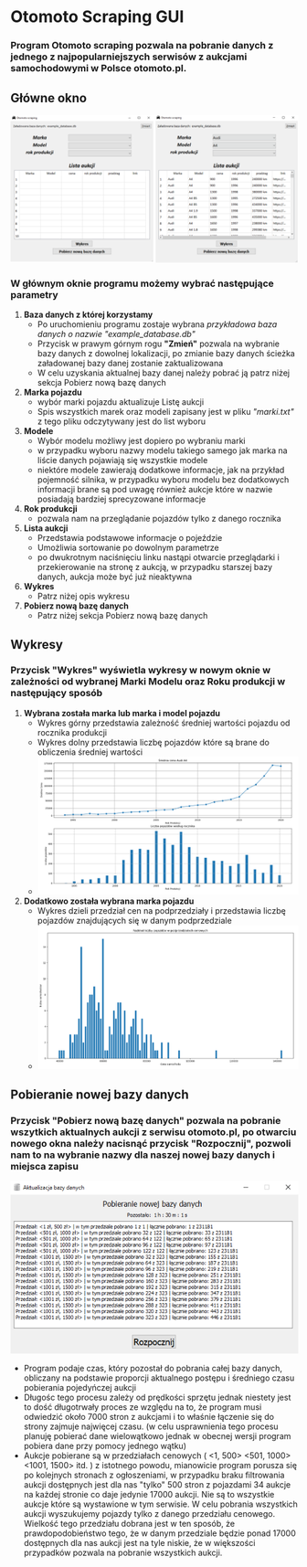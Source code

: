 # Otomoto Scraping GUI 

### Program Otomoto scraping pozwala na pobranie danych z jednego z najpopularniejszych serwisów z aukcjami samochodowymi w Polsce otomoto.pl. 

## Główne okno

![GitHub Logo](/screenshots/MainWindow2.png)

### W głównym oknie programu możemy wybrać następujące parametry
1. **Baza danych z której korzystamy**
   * Po uruchomieniu programu zostaje wybrana *przykładowa baza danych o nazwie "example_database.db"*
   * Przycisk w prawym górnym rogu **"Zmień"** pozwala na wybranie bazy danych z dowolnej lokalizacji, po zmianie bazy danych ścieżka załadowanej bazy danej zostanie zaktualizowana
   * W celu uzyskania aktualnej bazy danej należy pobrać ją patrz niżej sekcja Pobierz nową bazę danych
1. **Marka pojazdu**
   * wybór marki pojazdu aktualizuje Listę aukcji
   * Spis wszystkich marek oraz modeli zapisany jest w pliku *"marki.txt"* z tego pliku odczytywany jest do list wyboru
1. **Modele**
   * Wybór modelu możliwy jest dopiero po wybraniu marki
   * w przypadku wyboru nazwy modelu takiego samego jak marka na liście danych pojawiają się wszystkie modele
   * niektóre modele zawierają dodatkowe informacje, jak na przykład pojemność silnika, w przypadku wyboru modelu bez dodatkowych informacji brane są pod uwagę również aukcje które w nazwie posiadają bardziej sprecyzowane informacje
1. **Rok produkcji**
   * pozwala nam na przeglądanie pojazdów tylko z danego rocznika
1. **Lista aukcji**
   * Przedstawia podstawowe informacje o pojeździe
   * Umożliwia sortowanie po dowolnym parametrze
   * po dwukrotnym naciśnięciu linku nastąpi otwarcie przeglądarki i przekierowanie na stronę z aukcją, w przypadku starszej bazy danych, aukcja może być już nieaktywna
1. **Wykres**
   * Patrz niżej opis wykresu
1. **Pobierz nową bazę danych**
   * Patrz niżej sekcja Pobierz nową bazę danych
   
## Wykresy 

### Przycisk "Wykres" wyświetla wykresy w nowym oknie w zależności od wybranej Marki Modelu oraz Roku produkcji w  następujący sposób
 
1. **Wybrana została marka lub marka i model pojazdu**
   * Wykres górny przedstawia zależność średniej wartości pojazdu od rocznika produkcji
   * Wykres dolny przedstawia liczbę pojazdów które są brane do obliczenia średniej wartości
   * ![GitHub Logo](/screenshots/Graph1.png)
1. **Dodatkowo została wybrana marka pojazdu**
   * Wykres dzieli przedział cen na podprzedziały i przedstawia liczbę pojazdów znajdujących się w danym podprzedziale 
   * ![GitHub Logo](/screenshots/Graph2.png)
   
## Pobieranie nowej bazy danych

### Przycisk "Pobierz nową bazę danych" pozwala na pobranie wszytkich aktualnych aukcji z serwisu otomoto.pl, po otwarciu nowego okna należy nacisnąć przycisk "Rozpocznij", pozwoli nam to na wybranie nazwy dla naszej nowej bazy danych i miejsca zapisu

![GitHub Logo](/screenshots/scrappingWindow.png)

* Program podaje czas, który pozostał do pobrania całej bazy danych, obliczany na podstawie proporcji aktualnego postępu i średniego czasu pobierania pojedyńczej aukcji
* Długośc tego procesu zależy od prędkości sprzętu jednak niestety jest to dość długotrwały proces ze względu na to, że program musi odwiedzić około 7000 stron z aukcjami i to właśnie łączenie się do strony zajmuje najwięcej czasu. (w celu usprawnienia tego procesu planuję pobierać dane wielowątkowo jednak w obecnej wersji program pobiera dane przy pomocy jednego wątku)
* Aukcje pobierane są w przedziałach cenowych ( <1, 500> <501, 1000> <1001, 1500> itd. ) z istotnego powodu, mianowicie program porusza się po kolejnych stronach z ogłoszeniami, w przypadku braku filtrowania aukcji dostępnych jest dla nas "tylko" 500 stron z pojazdami 34 aukcje na każdej stronie co daje jedynie 17000 aukcji. Nie są to wszystkie aukcje które są wystawione w tym serwisie. W celu pobrania wszystkich aukcji wyszukujemy pojazdy tylko z danego przedziału cenowego. Wielkość tego przedziału dobrana jest w ten sposób, że prawdopodobieństwo tego, że w danym przedziale będzie ponad 17000 dostępnych dla nas aukcji jest na tyle niskie, że w większości przypadków pozwala na pobranie wszystkich aukcji.
